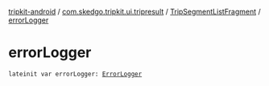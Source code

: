 [tripkit-android](../../index.md) / [com.skedgo.tripkit.ui.tripresult](../index.md) / [TripSegmentListFragment](index.md) / [errorLogger](./error-logger.md)

# errorLogger

`lateinit var errorLogger: `[`ErrorLogger`](../../skedgo.tripkit.logging/-error-logger/index.md)